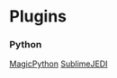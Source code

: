 # Plugins

### Python
[MagicPython](https://github.com/MagicStack/MagicPython)
[SublimeJEDI](https://github.com/srusskih/SublimeJEDI)
